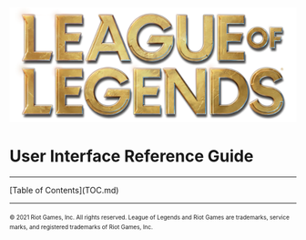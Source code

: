 ![League of Legends Logo](images/lol-logo-rendered-hi-res.png)
# User Interface Reference Guide
<hr>
[Table of Contents](TOC.md)
<hr>
<font style="font-size: 7.5pt">© 2021 Riot Games, Inc. All rights reserved. League of Legends and Riot Games are trademarks, service marks, and registered trademarks of Riot Games, Inc.</font>
